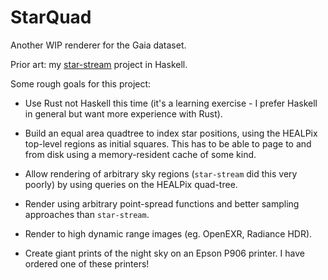 # StarQuad

Another WIP renderer for the Gaia dataset.

Prior art: my [star-stream](https://github.com/lancelet/star-stream) project in Haskell.

Some rough goals for this project:

  - Use Rust not Haskell this time (it's a learning exercise - I prefer Haskell in general but want more experience with Rust).

  - Build an equal area quadtree to index star positions, using the HEALPix top-level regions as initial squares. This has to be able to page to and from disk using a memory-resident cache of some kind.

  - Allow rendering of arbitrary sky regions (`star-stream` did this very poorly) by using queries on the HEALPix quad-tree.

  - Render using arbitrary point-spread functions and better sampling approaches than `star-stream`.

  - Render to high dynamic range images (eg. OpenEXR, Radiance HDR).

  - Create giant prints of the night sky on an Epson P906 printer. I have ordered one of these printers!

